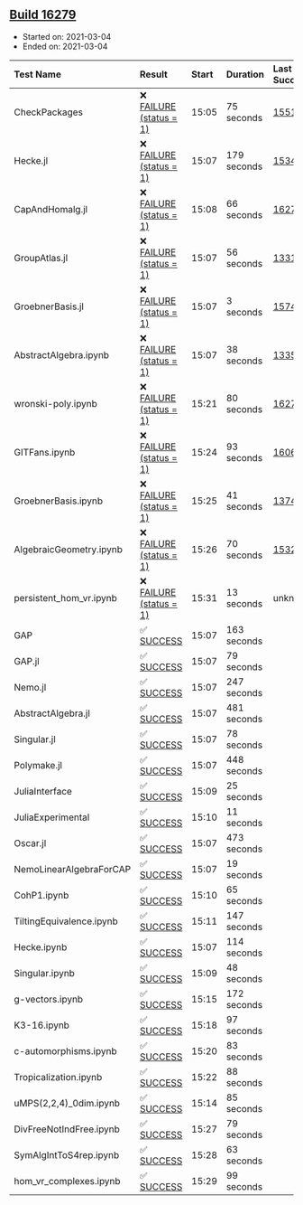 ## [Build 16279](https://oscarci.mathematik.uni-kl.de/job/oscar/16279/)

* Started on: 2021-03-04
* Ended on: 2021-03-04

| Test Name    | Result | Start | Duration | Last Success | First Failure |
|:-------------|:-------|:------|:---------|:-------------|:--------------|
| CheckPackages | ❌ [FAILURE (status = 1)](https://oscarci.mathematik.uni-kl.de/job/oscar/16279/artifact/logs/build-16279/CheckPackages.log) | 15:05 | 75 seconds | [15514](https://oscarci.mathematik.uni-kl.de/job/oscar/15514/) | [15515](https://oscarci.mathematik.uni-kl.de/job/oscar/15515/) |
| Hecke.jl | ❌ [FAILURE (status = 1)](https://oscarci.mathematik.uni-kl.de/job/oscar/16279/artifact/logs/build-16279/Hecke.jl.log) | 15:07 | 179 seconds | [15344](https://oscarci.mathematik.uni-kl.de/job/oscar/15344/) | [15348](https://oscarci.mathematik.uni-kl.de/job/oscar/15348/) |
| CapAndHomalg.jl | ❌ [FAILURE (status = 1)](https://oscarci.mathematik.uni-kl.de/job/oscar/16279/artifact/logs/build-16279/CapAndHomalg.jl.log) | 15:08 | 66 seconds | [16278](https://oscarci.mathematik.uni-kl.de/job/oscar/16278/) | [16279](https://oscarci.mathematik.uni-kl.de/job/oscar/16279/) |
| GroupAtlas.jl | ❌ [FAILURE (status = 1)](https://oscarci.mathematik.uni-kl.de/job/oscar/16279/artifact/logs/build-16279/GroupAtlas.jl.log) | 15:07 | 56 seconds | [13311](https://oscarci.mathematik.uni-kl.de/job/oscar/13311/) | [13312](https://oscarci.mathematik.uni-kl.de/job/oscar/13312/) |
| GroebnerBasis.jl | ❌ [FAILURE (status = 1)](https://oscarci.mathematik.uni-kl.de/job/oscar/16279/artifact/logs/build-16279/GroebnerBasis.jl.log) | 15:07 | 3 seconds | [15745](https://oscarci.mathematik.uni-kl.de/job/oscar/15745/) | [15746](https://oscarci.mathematik.uni-kl.de/job/oscar/15746/) |
| AbstractAlgebra.ipynb | ❌ [FAILURE (status = 1)](https://oscarci.mathematik.uni-kl.de/job/oscar/16279/artifact/logs/build-16279/AbstractAlgebra.ipynb.log) | 15:07 | 38 seconds | [13355](https://oscarci.mathematik.uni-kl.de/job/oscar/13355/) | [13356](https://oscarci.mathematik.uni-kl.de/job/oscar/13356/) |
| wronski-poly.ipynb | ❌ [FAILURE (status = 1)](https://oscarci.mathematik.uni-kl.de/job/oscar/16279/artifact/logs/build-16279/wronski-poly.ipynb.log) | 15:21 | 80 seconds | [16278](https://oscarci.mathematik.uni-kl.de/job/oscar/16278/) | [16279](https://oscarci.mathematik.uni-kl.de/job/oscar/16279/) |
| GITFans.ipynb | ❌ [FAILURE (status = 1)](https://oscarci.mathematik.uni-kl.de/job/oscar/16279/artifact/logs/build-16279/GITFans.ipynb.log) | 15:24 | 93 seconds | [16068](https://oscarci.mathematik.uni-kl.de/job/oscar/16068/) | [16069](https://oscarci.mathematik.uni-kl.de/job/oscar/16069/) |
| GroebnerBasis.ipynb | ❌ [FAILURE (status = 1)](https://oscarci.mathematik.uni-kl.de/job/oscar/16279/artifact/logs/build-16279/GroebnerBasis.ipynb.log) | 15:25 | 41 seconds | [13748](https://oscarci.mathematik.uni-kl.de/job/oscar/13748/) | [13749](https://oscarci.mathematik.uni-kl.de/job/oscar/13749/) |
| AlgebraicGeometry.ipynb | ❌ [FAILURE (status = 1)](https://oscarci.mathematik.uni-kl.de/job/oscar/16279/artifact/logs/build-16279/AlgebraicGeometry.ipynb.log) | 15:26 | 70 seconds | [15322](https://oscarci.mathematik.uni-kl.de/job/oscar/15322/) | [15323](https://oscarci.mathematik.uni-kl.de/job/oscar/15323/) |
| persistent_hom_vr.ipynb | ❌ [FAILURE (status = 1)](https://oscarci.mathematik.uni-kl.de/job/oscar/16279/artifact/logs/build-16279/persistent_hom_vr.ipynb.log) | 15:31 | 13 seconds | unknown | unknown |
| GAP | ✅ [SUCCESS](https://oscarci.mathematik.uni-kl.de/job/oscar/16279/artifact/logs/build-16279/GAP.log) | 15:07 | 163 seconds |  |  |
| GAP.jl | ✅ [SUCCESS](https://oscarci.mathematik.uni-kl.de/job/oscar/16279/artifact/logs/build-16279/GAP.jl.log) | 15:07 | 79 seconds |  |  |
| Nemo.jl | ✅ [SUCCESS](https://oscarci.mathematik.uni-kl.de/job/oscar/16279/artifact/logs/build-16279/Nemo.jl.log) | 15:07 | 247 seconds |  |  |
| AbstractAlgebra.jl | ✅ [SUCCESS](https://oscarci.mathematik.uni-kl.de/job/oscar/16279/artifact/logs/build-16279/AbstractAlgebra.jl.log) | 15:07 | 481 seconds |  |  |
| Singular.jl | ✅ [SUCCESS](https://oscarci.mathematik.uni-kl.de/job/oscar/16279/artifact/logs/build-16279/Singular.jl.log) | 15:07 | 78 seconds |  |  |
| Polymake.jl | ✅ [SUCCESS](https://oscarci.mathematik.uni-kl.de/job/oscar/16279/artifact/logs/build-16279/Polymake.jl.log) | 15:07 | 448 seconds |  |  |
| JuliaInterface | ✅ [SUCCESS](https://oscarci.mathematik.uni-kl.de/job/oscar/16279/artifact/logs/build-16279/JuliaInterface.log) | 15:09 | 25 seconds |  |  |
| JuliaExperimental | ✅ [SUCCESS](https://oscarci.mathematik.uni-kl.de/job/oscar/16279/artifact/logs/build-16279/JuliaExperimental.log) | 15:10 | 11 seconds |  |  |
| Oscar.jl | ✅ [SUCCESS](https://oscarci.mathematik.uni-kl.de/job/oscar/16279/artifact/logs/build-16279/Oscar.jl.log) | 15:07 | 473 seconds |  |  |
| NemoLinearAlgebraForCAP | ✅ [SUCCESS](https://oscarci.mathematik.uni-kl.de/job/oscar/16279/artifact/logs/build-16279/NemoLinearAlgebraForCAP.log) | 15:07 | 19 seconds |  |  |
| CohP1.ipynb | ✅ [SUCCESS](https://oscarci.mathematik.uni-kl.de/job/oscar/16279/artifact/logs/build-16279/CohP1.ipynb.log) | 15:10 | 65 seconds |  |  |
| TiltingEquivalence.ipynb | ✅ [SUCCESS](https://oscarci.mathematik.uni-kl.de/job/oscar/16279/artifact/logs/build-16279/TiltingEquivalence.ipynb.log) | 15:11 | 147 seconds |  |  |
| Hecke.ipynb | ✅ [SUCCESS](https://oscarci.mathematik.uni-kl.de/job/oscar/16279/artifact/logs/build-16279/Hecke.ipynb.log) | 15:07 | 114 seconds |  |  |
| Singular.ipynb | ✅ [SUCCESS](https://oscarci.mathematik.uni-kl.de/job/oscar/16279/artifact/logs/build-16279/Singular.ipynb.log) | 15:09 | 48 seconds |  |  |
| g-vectors.ipynb | ✅ [SUCCESS](https://oscarci.mathematik.uni-kl.de/job/oscar/16279/artifact/logs/build-16279/g-vectors.ipynb.log) | 15:15 | 172 seconds |  |  |
| K3-16.ipynb | ✅ [SUCCESS](https://oscarci.mathematik.uni-kl.de/job/oscar/16279/artifact/logs/build-16279/K3-16.ipynb.log) | 15:18 | 97 seconds |  |  |
| c-automorphisms.ipynb | ✅ [SUCCESS](https://oscarci.mathematik.uni-kl.de/job/oscar/16279/artifact/logs/build-16279/c-automorphisms.ipynb.log) | 15:20 | 83 seconds |  |  |
| Tropicalization.ipynb | ✅ [SUCCESS](https://oscarci.mathematik.uni-kl.de/job/oscar/16279/artifact/logs/build-16279/Tropicalization.ipynb.log) | 15:22 | 88 seconds |  |  |
| uMPS(2,2,4)_0dim.ipynb | ✅ [SUCCESS](https://oscarci.mathematik.uni-kl.de/job/oscar/16279/artifact/logs/build-16279/uMPS-2-2-4-_0dim.ipynb.log) | 15:14 | 85 seconds |  |  |
| DivFreeNotIndFree.ipynb | ✅ [SUCCESS](https://oscarci.mathematik.uni-kl.de/job/oscar/16279/artifact/logs/build-16279/DivFreeNotIndFree.ipynb.log) | 15:27 | 79 seconds |  |  |
| SymAlgIntToS4rep.ipynb | ✅ [SUCCESS](https://oscarci.mathematik.uni-kl.de/job/oscar/16279/artifact/logs/build-16279/SymAlgIntToS4rep.ipynb.log) | 15:28 | 63 seconds |  |  |
| hom_vr_complexes.ipynb | ✅ [SUCCESS](https://oscarci.mathematik.uni-kl.de/job/oscar/16279/artifact/logs/build-16279/hom_vr_complexes.ipynb.log) | 15:29 | 99 seconds |  |  |
